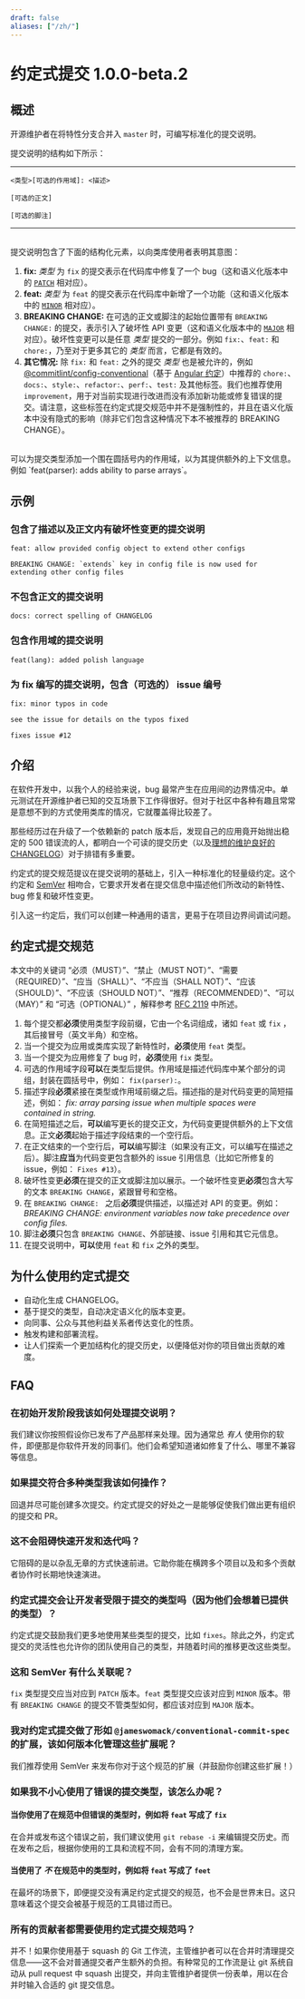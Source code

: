```yaml
---
draft: false
aliases: ["/zh/"]
---
```


# 约定式提交 1.0.0-beta.2

## 概述

开源维护者在将特性分支合并入 `master` 时，可编写标准化的提交说明。

提交说明的结构如下所示：

---

```
<类型>[可选的作用域]: <描述>

[可选的正文]

[可选的脚注]
```
---

<br />
提交说明包含了下面的结构化元素，以向类库使用者表明其意图：

1. **fix:** _类型_ 为 `fix` 的提交表示在代码库中修复了一个 bug（这和语义化版本中的 [`PATCH`](https://semver.org/lang/zh-CN/#%E6%91%98%E8%A6%81) 相对应）。
1. **feat:** _类型_ 为 `feat` 的提交表示在代码库中新增了一个功能（这和语义化版本中的 [`MINOR`](https://semver.org/lang/zh-CN/#%E6%91%98%E8%A6%81) 相对应）。
1. **BREAKING CHANGE:** 在可选的正文或脚注的起始位置带有 `BREAKING CHANGE:` 的提交，表示引入了破坏性 API 变更（这和语义化版本中的 [`MAJOR`](https://semver.org/lang/zh-CN/#%E6%91%98%E8%A6%81) 相对应）。破坏性变更可以是任意 _类型_ 提交的一部分。例如 `fix:`、`feat:` 和 `chore:`，乃至对于更多其它的 _类型_ 而言，它都是有效的。
1. **其它情况:** 除 `fix:` 和 `feat:` 之外的提交 _类型_ 也是被允许的，例如 [@commitlint/config-conventional](https://github.com/conventional-changelog/commitlint/tree/master/%40commitlint/config-conventional)（基于 [Angular 约定](https://github.com/angular/angular/blob/22b96b9/CONTRIBUTING.md#-commit-message-guidelines)）中推荐的 `chore:`、`docs:`、`style:`、`refactor:`、`perf:`、`test:` 及其他标签。我们也推荐使用`improvement`，用于对当前实现进行改进而没有添加新功能或修复错误的提交。请注意，这些标签在约定式提交规范中并不是强制性的，并且在语义化版本中没有隐式的影响（除非它们包含这种情况下本不被推荐的 BREAKING CHANGE）。
<br />
可以为提交类型添加一个围在圆括号内的作用域，以为其提供额外的上下文信息。例如 `feat(parser): adds ability to parse arrays`。

## 示例

### 包含了描述以及正文内有破坏性变更的提交说明
```
feat: allow provided config object to extend other configs

BREAKING CHANGE: `extends` key in config file is now used for extending other config files
```

### 不包含正文的提交说明
```
docs: correct spelling of CHANGELOG
```

### 包含作用域的提交说明
```
feat(lang): added polish language
```

### 为 fix 编写的提交说明，包含（可选的） issue 编号
```
fix: minor typos in code

see the issue for details on the typos fixed

fixes issue #12
```

## 介绍

在软件开发中，以我个人的经验来说，bug 最常产生在应用间的边界情况中。单元测试在开源维护者已知的交互场景下工作得很好。但对于社区中各种有趣且常常是意想不到的方式使用类库的情况，它就覆盖得比较差了。

那些经历过在升级了一个依赖新的 patch 版本后，发现自己的应用竟开始抛出稳定的 500 错误流的人，都明白一个可读的提交历史（以及[理想的维护良好的 CHANGELOG](http://keepachangelog.com/en/0.3.0/)）对于排错有多重要。

约定式的提交规范提议在提交说明的基础上，引入一种标准化的轻量级约定。这个约定和 [SemVer](http://semver.org) 相吻合，它要求开发者在提交信息中描述他们所改动的新特性、bug 修复和破坏性变更。

引入这一约定后，我们可以创建一种通用的语言，更易于在项目边界间调试问题。

## 约定式提交规范

本文中的关键词 “必须（MUST）”、“禁止（MUST NOT）”、“需要（REQUIRED）”、“应当（SHALL）”、“不应当（SHALL NOT）”、“应该（SHOULD）”、“不应该（SHOULD NOT）”、“推荐（RECOMMENDED）”、“可以（MAY）” 和 “可选（OPTIONAL）” ，解释参考 [RFC 2119](https://www.ietf.org/rfc/rfc2119.txt) 中所述。

1. 每个提交都**必须**使用类型字段前缀，它由一个名词组成，诸如 `feat` 或 `fix` ，其后接冒号（英文半角）和空格。
1. 当一个提交为应用或类库实现了新特性时，**必须**使用 `feat` 类型。
1. 当一个提交为应用修复了 bug 时，**必须**使用 `fix` 类型。
1. 可选的作用域字段**可以**在类型后提供。作用域是描述代码库中某个部分的词组，封装在圆括号中，例如： `fix(parser):`。
1. 描述字段**必须**紧接在类型或作用域前缀之后。描述指的是对代码变更的简短描述，例如： _fix: array parsing issue when multiple spaces were contained in string._
1. 在简短描述之后，**可以**编写更长的提交正文，为代码变更提供额外的上下文信息。正文**必须**起始于描述字段结束的一个空行后。
1. 在正文结束的一个空行后，**可以**编写脚注（如果没有正文，可以编写在描述之后）。脚注**应当**为代码变更包含额外的 issue 引用信息（比如它所修复的 issue，例如： `Fixes #13`）。
1. 破坏性变更**必须**在提交的正文或脚注加以展示。一个破坏性变更**必须**包含大写的文本 `BREAKING CHANGE`，紧跟冒号和空格。
1. 在 `BREAKING CHANGE: ` 之后**必须**提供描述，以描述对 API 的变更。例如： _BREAKING CHANGE: environment variables now take precedence over config files._
1. 脚注**必须**只包含 `BREAKING CHANGE`、外部链接、issue 引用和其它元信息。
1. 在提交说明中，**可以**使用 `feat` 和 `fix` 之外的类型。

## 为什么使用约定式提交

* 自动化生成 CHANGELOG。
* 基于提交的类型，自动决定语义化的版本变更。
* 向同事、公众与其他利益关系者传达变化的性质。
* 触发构建和部署流程。
* 让人们探索一个更加结构化的提交历史，以便降低对你的项目做出贡献的难度。

## FAQ

### 在初始开发阶段我该如何处理提交说明？

我们建议你按照假设你已发布了产品那样来处理。因为通常总 *有人* 使用你的软件，即便那是你软件开发的同事们。他们会希望知道诸如修复了什么、哪里不兼容等信息。

### 如果提交符合多种类型我该如何操作？

回退并尽可能创建多次提交。约定式提交的好处之一是能够促使我们做出更有组织的提交和 PR。

### 这不会阻碍快速开发和迭代吗？

它阻碍的是以杂乱无章的方式快速前进。它助你能在横跨多个项目以及和多个贡献者协作时长期地快速演进。

### 约定式提交会让开发者受限于提交的类型吗（因为他们会想着已提供的类型）？

约定式提交鼓励我们更多地使用某些类型的提交，比如 `fixes`。除此之外，约定式提交的灵活性也允许你的团队使用自己的类型，并随着时间的推移更改这些类型。

### 这和 SemVer 有什么关联呢？

`fix` 类型提交应当对应到 `PATCH` 版本。`feat` 类型提交应该对应到 `MINOR` 版本。带有 `BREAKING CHANGE` 的提交不管类型如何，都应该对应到 `MAJOR` 版本。

### 我对约定式提交做了形如 `@jameswomack/conventional-commit-spec` 的扩展，该如何版本化管理这些扩展呢？

我们推荐使用 SemVer 来发布你对于这个规范的扩展（并鼓励你创建这些扩展！）

### 如果我不小心使用了错误的提交类型，该怎么办呢？

#### 当你使用了在规范中但错误的类型时，例如将 `feat` 写成了 `fix`

在合并或发布这个错误之前，我们建议使用 `git rebase -i` 来编辑提交历史。而在发布之后，根据你使用的工具和流程不同，会有不同的清理方案。

#### 当使用了 *不* 在规范中的类型时，例如将 `feat` 写成了 `feet`

在最坏的场景下，即便提交没有满足约定式提交的规范，也不会是世界末日。这只意味着这个提交会被基于规范的工具错过而已。

### 所有的贡献者都需要使用约定式提交规范吗？

并不！如果你使用基于 squash 的 Git 工作流，主管维护者可以在合并时清理提交信息——这不会对普通提交者产生额外的负担。有种常见的工作流是让 git 系统自动从 pull request 中 squash 出提交，并向主管维护者提供一份表单，用以在合并时输入合适的 git 提交信息。
